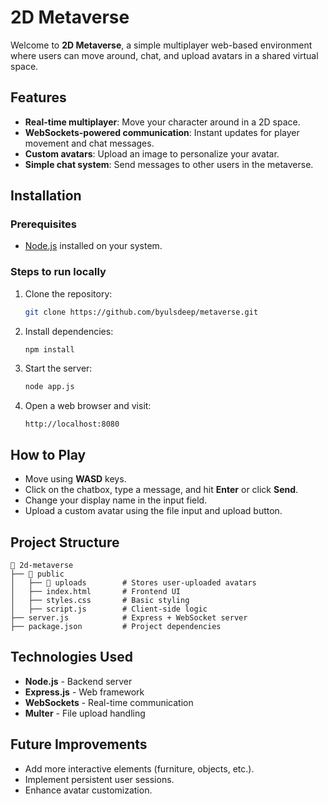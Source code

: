 # 2D Metaverse

Welcome to **2D Metaverse**, a simple multiplayer web-based environment where users can move around, chat, and upload avatars in a shared virtual space.

## Features
- **Real-time multiplayer**: Move your character around in a 2D space.
- **WebSockets-powered communication**: Instant updates for player movement and chat messages.
- **Custom avatars**: Upload an image to personalize your avatar.
- **Simple chat system**: Send messages to other users in the metaverse.

## Installation

### Prerequisites
- [Node.js](https://nodejs.org/) installed on your system.

### Steps to run locally
1. Clone the repository:
   ```sh
   git clone https://github.com/byulsdeep/metaverse.git
   ```
2. Install dependencies:
   ```sh
   npm install
   ```
3. Start the server:
   ```sh
   node app.js
   ```
4. Open a web browser and visit:
   ```
   http://localhost:8080
   ```

## How to Play
- Move using **WASD** keys.
- Click on the chatbox, type a message, and hit **Enter** or click **Send**.
- Change your display name in the input field.
- Upload a custom avatar using the file input and upload button.

## Project Structure
```
📂 2d-metaverse
├── 📁 public
│   ├── 📁 uploads        # Stores user-uploaded avatars
│   ├── index.html       # Frontend UI
│   ├── styles.css       # Basic styling
│   ├── script.js        # Client-side logic
├── server.js            # Express + WebSocket server
├── package.json         # Project dependencies
```

## Technologies Used
- **Node.js** - Backend server
- **Express.js** - Web framework
- **WebSockets** - Real-time communication
- **Multer** - File upload handling

## Future Improvements
- Add more interactive elements (furniture, objects, etc.).
- Implement persistent user sessions.
- Enhance avatar customization.


